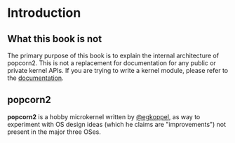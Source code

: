 # Introduction

## What this book is not

The primary purpose of this book is to explain the internal architecture of popcorn2. This is not a replacement for documentation for any public or private kernel APIs. If you are trying to write a kernel module, please refer to the [documentation](https://popcorn-2.github.io/popcorn-2/kernel_api).

## popcorn2

**popcorn2** is a hobby microkernel written by [@egkoppel](https://github.com/egkoppel), as way to experiment with OS design ideas (which he claims are "improvements") not present in the major three OSes. 

